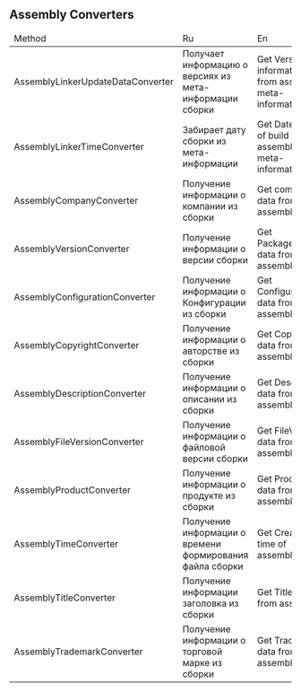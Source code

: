## Assembly Converters

<table>
  <thead>
    <tr>
      <td width="30%">
        Method
      </td>
      <td> 
        Ru
      </td>
      <td>
        En
      </td>
    </tr>
  </thead>
  <tbody>
    <tr>
      <td>
        AssemblyLinkerUpdateDataConverter
      </td>
      <td>
        Получает информацию о версиях из мета-информации сборки
      </td>
      <td>
        Get Version information from assembly meta-information
      </td>
    </tr>    
    <tr>
      <td>
        AssemblyLinkerTimeConverter
      </td>
      <td>
        Забирает дату сборки из мета-информации
      </td>
      <td>
        Get DateTime of build from assembly meta-information
      </td>
    </tr>
    <tr>
      <td>
        AssemblyCompanyConverter
      </td>
      <td>
        Получение информации о компании из сборки
      </td>
      <td>
        Get company data from assembly
      </td>
    </tr>
    <tr>
      <td>
        AssemblyVersionConverter
      </td>
      <td>
        Получение информации о версии сборки
      </td>
      <td>
        Get PackageVersion data from assembly
      </td>
    </tr>
    <tr>
      <td>
        AssemblyConfigurationConverter
      </td>
      <td>
        Получение информации о Конфигурации из сборки
      </td>
      <td>
        Get Configuration data from assembly
      </td>
    </tr>
    <tr>
      <td>
        AssemblyCopyrightConverter
      </td>
      <td>
        Получение информации о авторстве из сборки
      </td>
      <td>
        Get Copyright data from assembly
      </td>
    </tr>
    <tr>
      <td>
        AssemblyDescriptionConverter
      </td>
      <td>
        Получение информации о описании из сборки
      </td>
      <td>
        Get Description data from assembly
      </td>
    </tr>
    <tr>
      <td>
        AssemblyFileVersionConverter
      </td>
      <td>
        Получение информации о файловой версии сборки
      </td>
      <td>
        Get FileVersion data from assembly
      </td>
    </tr>
    <tr>
      <td>
        AssemblyProductConverter
      </td>
      <td>
        Получение информации о продукте из сборки
      </td>
      <td>
        Get Product data from assembly
      </td>
    </tr>
    <tr>
      <td>
        AssemblyTimeConverter
      </td>
      <td>
        Получение информации о времени формирования файла сборки
      </td>
      <td>
        Get Creation time of assembly
      </td>
    </tr>
    <tr>
      <td>
        AssemblyTitleConverter
      </td>
      <td>
        Получение информации заголовка из сборки
      </td>
      <td>
        Get Title data from assembly
      </td>
    </tr>
    <tr>
      <td>
        AssemblyTrademarkConverter
      </td>
      <td>
        Получение информации о торговой марке из сборки
      </td>
      <td>
        Get Trademark data from assembly
      </td>
    </tr>
  </tbody>
  </table>
